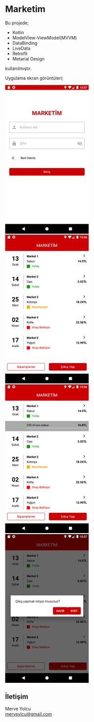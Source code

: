 # Marketim

Bu projede;

- Kotlin
- ModelView-ViewModel(MVVM)
- DataBinding
- LiveData
- Retrofit
- Metarial Design

kullanılmıştır.

Uygulama ekran görüntüleri;

![Login Screen](screenshots/login_screen.png)
![Orders Screen 1](screenshots/orders_screen1.png)
</br>
![Orders Screen 2](screenshots/orders_screen2.png)
![Orders Screen 3](screenshots/orders_screen3.png)
</br>

## İletişim
Merve Yolcu
</br>
<merveylcu@gmail.com>
